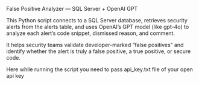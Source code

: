 False Positive Analyzer — SQL Server + OpenAI GPT

This Python script connects to a SQL Server database, retrieves security alerts from the alerts table, and uses OpenAI’s GPT model (like gpt-4o) to analyze each alert’s code snippet, dismissed reason, and comment.

It helps security teams validate developer-marked “false positives” and identify whether the alert is truly a false positive, a true positive, or secure code.

Here while running the script you need to pass api_key.txt file of your open api key
